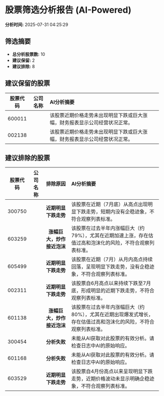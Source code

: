 # 股票筛选分析报告 (AI-Powered)

**分析时间:** 2025-07-31 04:25:29

## 筛选摘要

- **总分析股票数:** 10
- **建议保留:** 2
- **建议排除:** 8

## 建议保留的股票

| 股票代码 | 公司名称 | AI分析摘要 |
|:---:|:---:|:---|
| 600011 |  | 该股票近期价格走势未出现明显下跌或巨大涨幅，财务报表显示公司经营状况正常。 |
| 002138 |  | 该股票近期价格走势未出现明显下跌或巨大涨幅，财务报表显示公司经营状况正常。 |

## 建议排除的股票

| 股票代码 | 公司名称 | 排除原因 | AI分析摘要 |
|:---:|:---:|:---:|:---|
| 300750 |  | **近期明显下跌走势** | 该股票在近期（7月底）从高点出现明显下跌走势，短期内没有企稳迹象，不符合观察列表标准。 |
| 603259 |  | **涨幅巨大，炒作接近泡沫** | 该股票在过去半年内涨幅巨大（约79%），尤其在近期加速上涨，存在估值过高和泡沫化的风险，不符合观察列表标准。 |
| 605499 |  | **近期明显下跌走势** | 该股票在近期（7月）从月内高点持续回落，呈现明显下跌走势，没有企稳迹象，不符合观察列表标准。 |
| 002311 |  | **近期明显下跌走势** | 该股票自6月高点以来持续下跌至7月底，形成明显的近期下跌走势，不符合观察列表标准。 |
| 601138 |  | **涨幅巨大，炒作接近泡沫** | 该股票在过去半年内涨幅巨大（约80%），尤其在近期出现爆发式增长，存在估值过高和泡沫化的风险，不符合观察列表标准。 |
| 300454 |  | **分析失败** | 未能从AI获取对此股票的有效分析。请检查日志中AI的原始响应。 |
| 601168 |  | **分析失败** | 未能从AI获取对此股票的有效分析。请检查日志中AI的原始响应。 |
| 603529 |  | **近期明显下跌走势** | 该股票自4月份高点以来呈现明显下跌走势，近期价格波动未显示明确企稳迹象，不符合观察列表标准。 |
